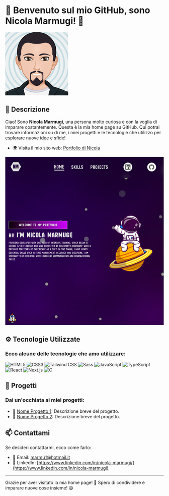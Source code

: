 # 🎉 Benvenuto sul mio GitHub, sono Nicola Marmugi! 👋

![Mio Avatar](./myAvatar.png)

## 🌟 Descrizione

Ciao! Sono **Nicola Marmugi**, una persona molto curiosa e con la voglia di imparare costantemente. Questa è la mia home page su GitHub. Qui potrai trovare informazioni su di me, i miei progetti e le tecnologie che utilizzo per esplorare nuove idee e sfide!

- 🌍 Visita il mio sito web: [Portfolio di Nicola](https://portfolio-nm-fawn.vercel.app/)

![Portfolio Home](./portfolio.png)

## ⚙️ Tecnologie Utilizzate

### Ecco alcune delle tecnologie che amo utilizzare:

<p>
    <img src="https://img.shields.io/badge/HTML5-E34F26?style=for-the-badge&logo=html5&logoColor=white" alt="HTML5">
    <img src="https://img.shields.io/badge/CSS3-1572B6?style=for-the-badge&logo=css3&logoColor=white" alt="CSS3">
    <img src="https://img.shields.io/badge/Tailwind_CSS-38B2AC?style=for-the-badge&logo=tailwind-css&logoColor=white" alt="Tailwind CSS">
    <img src="https://img.shields.io/badge/Sass-CC6699?style=for-the-badge&logo=sass&logoColor=white" alt="Sass">
    <img src="https://img.shields.io/badge/JavaScript-F7DF1E?style=for-the-badge&logo=javascript&logoColor=black" alt="JavaScript">
    <img src="https://img.shields.io/badge/TypeScript-3178C6?style=for-the-badge&logo=typescript&logoColor=white" alt="TypeScript">
    <img src="https://img.shields.io/badge/React-20232A?style=for-the-badge&logo=react&logoColor=61DAFB" alt="React">
    <img src="https://img.shields.io/badge/Next.js-000000?style=for-the-badge&logo=nextdotjs&logoColor=white" alt="Next.js">
    <img src="https://img.shields.io/badge/C-00599C?style=for-the-badge&logo=c&logoColor=white" alt="C">
</p>

## 🚀 Progetti

### Dai un'occhiata ai miei progetti:

- 🔧 [Nome Progetto 1](https://github.com/TuoNome/NomeProgetto1): Descrizione breve del progetto.
- 🔧 [Nome Progetto 2](https://github.com/TuoNome/NomeProgetto2): Descrizione breve del progetto.

## 📫 Contattami

Se desideri contattarmi, ecco come farlo:

- 📧 Email: [marmu1@hotmail.it](mailto:tuoemail@example.com)
- 💬 LinkedIn: [https://www.linkedin.com/in/nicola-marmugi/](https://www.linkedin.com/in/nicola-marmugi)

---

Grazie per aver visitato la mia home page! 🎊 Spero di condividere e imparare nuove cose insieme! 😄

